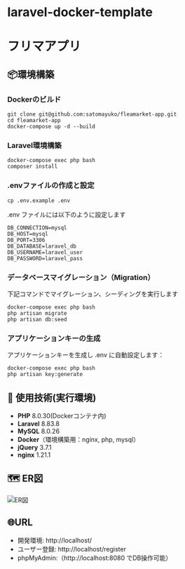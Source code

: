 # laravel-docker-template
# フリマアプリ

## 📦環境構築

### Dockerのビルド
```
git clone git@github.com:satomayuko/fleamarket-app.git
cd fleamarket-app
docker-compose up -d --build
```


### Laravel環境構築
```
docker-compose exec php bash
composer install
```

### .envファイルの作成と設定
```
cp .env.example .env
```
.env ファイルには以下のように設定します
```env
DB_CONNECTION=mysql
DB_HOST=mysql
DB_PORT=3306
DB_DATABASE=laravel_db
DB_USERNAME=laravel_user
DB_PASSWORD=laravel_pass
```
### データベースマイグレーション（Migration）
下記コマンドでマイグレーション、シーディングを実行します
```
docker-compose exec php bash
php artisan migrate
php artisan db:seed
```
### アプリケーションキーの生成
アプリケーションキーを生成し .env に自動設定します：
```
docker-compose exec php bash
php artisan key:generate
```

## 🔧 使用技術(実行環境)

- **PHP** 8.0.30(Dockerコンテナ内)
- **Laravel** 8.83.8
- **MySQL** 8.0.26
- **Docker**（環境構築用：nginx, php, mysql）
- **jQuery** 3.7.1
- **nginx** 1.21.1

## 🗺 ER図
![ER図]()

## 🌐URL
- 開発環境: http://localhost/
- ユーザー登録: http://localhost/register
- phpMyAdmin:（http://localhost:8080 でDB操作可能）
